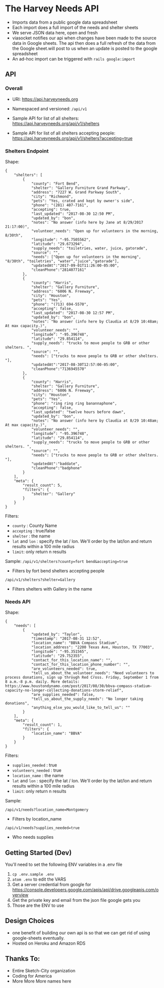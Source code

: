 The Harvey Needs API
====================

* Imports data from a public google data spreadsheet
* Each import does a full import of the needs and shelter sheets
* We serve JSON data here, open and fresh
* viasocket notifies our api when changes have been made to the source data in Google sheets. The api then does a full refresh of the data from the Google sheet.will post to us when an update is posted to the google spreadsheet
* An ad-hoc import can be triggered with `rails google:import`

API
----

### Overall

* URI: https://api.harveyneeds.org
* Namespaced and versioned: `/api/v1`

* Sample API for list of all shelters: https://api.harveyneeds.org/api/v1/shelters
* Sample API for list of all shelters accepting people: https://api.harveyneeds.org/api/v1/shelters?accepting=true

### Shelters Endpoint

Shape:

```
{
    "shelters": [
        {
            "county": "Fort Bend",
            "shelter": "Gallery Furniture Grand Parkway",
            "address": "7227 W. Grand Parkway South",
            "city": "Richmond",
            "pets": "Yes, crated and kept by owner's side",
            "phone": "(281) 407-7161",
            "accepting": true,
            "last_updated": "2017-08-30 12:50 PM",
            "updated_by": "bon",
            "notes": "No answer (info here by Jane at 8/29/2017 21:17:00)",
            "volunteer_needs": "Open up for volunteers in the morning, 8/30th",
            "longitude": "-95.7505562",
            "latitude": "29.673294",
            "supply_needs": "toiletries, water, juice, gatorade",
            "source": "",
            "needs": ["Open up for volunteers in the morning", "8/30th", "toiletries", "water","juice","gatorade"],
            "updatedAt":"2017-09-01T11:26:00-05:00",
            "cleanPhone":"2814077161"
        },
        {
            "county": "Harris",
            "shelter": "Gallery Furniture",
            "address": "6006 N. Freeway",
            "city": "Houston",
            "pets": "Yes",
            "phone": "(713) 694-5570",
            "accepting": false,
            "last_updated": "2017-08-30 12:57 PM",
            "updated_by": "bon",
            "notes": "No answer (info here by Claudia at 8/29 10:48am; At max capacity.)",
            "volunteer_needs": "",
            "longitude": "-95.396748",
            "latitude": "29.854114",
            "supply_needs": "trucks to move people to GRB or other shelters. ",
            "source": "",
            "needs": ["trucks to move people to GRB or other shelters. "],
            "updatedAt":"2017-08-30T12:57:00-05:00",
            "cleanPhone":"7136945570"
        },
        {
            "county": "Harris",
            "shelter": "Gallery Furniture",
            "address": "6006 N. Freeway",
            "city": "Houston",
            "pets": "Yes",
            "phone": "ring ring ring banannaphone",
            "accepting": false,
            "last_updated": "twelve hours before dawn",
            "updated_by": "bon",
            "notes": "No answer (info here by Claudia at 8/29 10:48am; At max capacity.)",
            "volunteer_needs": "",
            "longitude": "-95.396748",
            "latitude": "29.854114",
            "supply_needs": "trucks to move people to GRB or other shelters. ",
            "source": "",
            "needs": ["trucks to move people to GRB or other shelters. "],
            "updatedAt":"baddate",
            "cleanPhone":"badphone"
        }
    ],
    "meta": {
        "result_count": 5,
        "filters": {
            "shelter": "Gallery"
        }
    }
}
```

Filters:

* `county` : County Name
* `accepting` : true/false
* `shelter` : the name
* `lat` and `lon` : specify the lat / lon. We'll order by the lat/lon and return results within a 100 mile radius
* `limit`: only return n results



Sample:
`/api/v1/shelters?county=fort bend&accepting=true`

  * Filters by fort bend shelters accepting people

`/api/v1/shelters?shelter=Gallery`

  * Filters shelters with Gallery in the name

### Needs API

Shape:

```
{
    "needs": [
        {
            "updated_by": "Taylor",
            "timestamp": "2017-08-31 12:52",
            "location_name": "BBVA Compass Stadium",
            "location_address": "2200 Texas Ave, Houston, TX 77003",
            "longitude": "-95.351565",
            "latitude": "29.752355",
            "contact_for_this_location_name": "",
            "contact_for_this_location_phone_number": "",
            "are_volunteers_needed": true,
            "tell_us_about_the_volunteer_needs": "Need volunteers to process donations, sign up through Red Cross. Friday, September 1 from 8 a.m.-8 p.m. daily. More details: https://www.houstondynamo.com/post/2017/08/30/bbva-compass-stadium-capacity-no-longer-collecting-donations-storm-relief",
            "are_supplies_needed": false,
            "tell_us_about_the_supply_needs": "No longer taking donations",
            "anything_else_you_would_like_to_tell_us": ""
        }
    ],
    "meta": {
        "result_count": 1,
        "filters": {
            "location_name": "BBVA"
        }
    }
}
```

Filters:

* `supplies_needed` : true
* `volunteers_needed` : true
* `location_name` : the name
* `lat` and `lon` : specify the lat / lon. We'll order by the lat/lon and return results within a 100 mile radius
* `limit`: only return n results

Sample:

`/api/v1/needs?location_name=Montgomery`

  * Filters by location_name

`/api/v1/needs?supplies_needed=true`

  * Who needs supplies


Getting Started (Dev)
-------

You'll need to set the following ENV variables in a .env file

1. `cp .env.sample .env`
2. `atom .env` to edit the VARS
3. Get a server credential from google for
   https://console.developers.google.com/apis/api/drive.googleapis.com/overview
4. Get the private key and email from the json file google gets you
5. Those are the ENV to use

Design Choices
-------------

* one benefit of building our own api is so that we can get rid of using
  google-sheets eventually.
* Hosted on Heroku and Amazon RDS

Thanks To:
---------

* Entire Sketch-City organization
* Coding for America
* More More More names here
